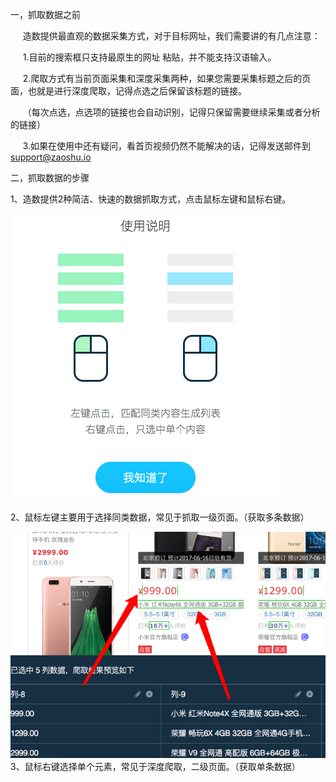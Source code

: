 一，抓取数据之前

     造数提供最直观的数据采集方式，对于目标网址，我们需要讲的有几点注意：

     1.目前的搜索框只支持最原生的网址 粘贴，并不能支持汉语输入。

     2.爬取方式有当前页面采集和深度采集两种，如果您需要采集标题之后的页面，也就是进行深度爬取，记得点选之后保留该标题的链接。

     （每次点选，点选项的链接也会自动识别，记得只保留需要继续采集或者分析的链接）

     3.如果在使用中还有疑问，看首页视频仍然不能解决的话，记得发送邮件到 support@zaoshu.io

二，抓取数据的步骤

1、造数提供2种简洁、快速的数据抓取方式，点击鼠标左键和鼠标右键。

![](/assets/如何抓取图1.png)

2、鼠标左键主要用于选择同类数据，常见于抓取一级页面。（获取多条数据）

![](/assets/如何采集数据2.png)  
3、鼠标右键选择单个元素，常见于深度爬取，二级页面。（获取单条数据）



